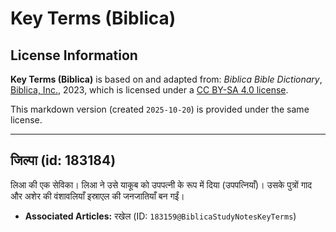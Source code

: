 # Key Terms (Biblica)

## License Information

**Key Terms (Biblica)** is based on and adapted from: _Biblica Bible Dictionary_, [Biblica, Inc.](https://www.biblica.com/), 2023, which is licensed under a [CC BY-SA 4.0 license](https://creativecommons.org/licenses/by-sa/4.0/legalcode.en).

This markdown version (created `2025-10-20`) is provided under the same license.



--------------------------------

## जिल्पा (id: 183184)

लिआ की एक सेविका। लिआ ने उसे याकूब को उपपत्नी के रूप में दिया (उपपत्नियाँ)। उसके पुत्रों गाद और अशेर की वंशावलियाँ इस्राएल की जनजातियाँ बन गईं।

* **Associated Articles:** रखेल (ID: `183159@BiblicaStudyNotesKeyTerms`)

